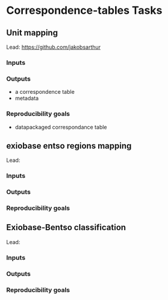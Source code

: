 # Correspondence-tables Tasks

## Unit mapping

Lead: https://github.com/jakobsarthur

### Inputs



### Outputs

 - a correspondence table 
 - metadata

### Reproducibility goals

- datapackaged correspondance table

## exiobase entso regions mapping

Lead:

### Inputs

### Outputs

### Reproducibility goals

## Exiobase-Bentso classification

Lead:

### Inputs

### Outputs

### Reproducibility goals
